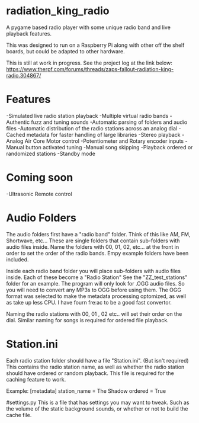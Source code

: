 # radiation_king_radio
A pygame based radio player with some unique radio band and live playback features.

This was designed to run on a Raspberry Pi along with other off the shelf boards, but could be adapted to other hardware.

This is still at work in progress.
See the project log at the link below:
https://www.therpf.com/forums/threads/zaps-fallout-radiation-king-radio.304867/

# Features
-Simulated live radio station playback
-Multiple virtual radio bands
-Authentic fuzz and tuning sounds
-Automatic parsing of folders and audio files
-Automatic distribution of the radio stations across an analog dial
-Cached metadata for faster handling of large libraries
-Stereo playback
-Analog Air Core Motor control
-Potentiometer and Rotary encoder inputs
-Manual button activated tuning
-Manual song skipping
-Playback ordered or randomized stations
-Standby mode

# Coming soon
-Ultrasonic Remote control

# Audio Folders
The audio folders first have a "radio band" folder. Think of this like AM, FM, Shortwave, etc...
These are single folders that contain sub-folders with audio files inside. Name the folders with 00, 01, 02, etc... at the front in order to set the order of the radio bands. Empy example folders have been included.

Inside each radio band folder you will place sub-folders with audio files inside. Each of these become a "Radio Station"
See the "ZZ_test_stations" folder for an example.
The program will only look for .OGG audio files. So you will need to convert any MP3s to OGG before using them. The OGG format was selected to make the metadata processing optomized, as well as take up less CPU. I have fourn fre:ac to be a good fast convertor.

Naming the radio stations with 00, 01 , 02 etc.. will set their order on the dial. Similar naming for songs is required for ordered file playback.

# Station.ini
Each radio station folder should have a file "Station.ini". (But isn't required)
This contains the radio station name, as well as whether the radio station should have ordered or random playback.
This file is required for the caching feature to work.

Example:
	[metadata]
	station_name = The Shadow
	ordered = True
	
#settings.py
This is a file that has settings you may want to tweak. Such as the volume of the static background sounds, or whether or not to build the cache file.
